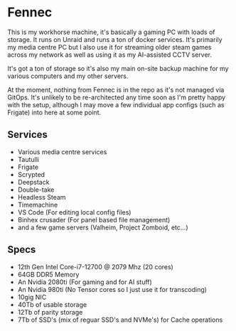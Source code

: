 # Fennec

This is my workhorse machine, it's basically a gaming PC with loads of storage.
It runs on Unraid and runs a ton of docker services. It's primarily my media centre PC but I also use it for streaming
older steam games across my network as well as using it as my AI-assisted CCTV server.

It's got a ton of storage so it's also my main on-site backup machine for my various computers and my other servers.

At the moment, nothing from Fennec is in the repo as it's not managed via GitOps. It's unlikely to be re-architected 
any time soon as I'm pretty happy with the setup, although I may move a few individual app configs (such as Frigate) into 
here at some point.

## Services

- Various media centre services
- Tautulli
- Frigate
- Scrypted
- Deepstack
- Double-take
- Headless Steam
- Timemachine
- VS Code (For editing local config files)
- Binhex crusader (For panel based file management)
- and a few game servers (Valheim, Project Zomboid, etc...)

## Specs

- 12th Gen Intel Core-i7-12700 @ 2079 Mhz (20 cores)
- 64GB DDR5 Memory
- An Nvidia 2080ti (For gaming and for AI stuff)
- An Nvidia 980ti (No Tensor cores so I just use it for transcoding)
- 10gig NIC
- 40Tb of usable storage
- 12Tb of parity storage
- 7Tb of SSD's (mix of reguar SSD's and NVMe's) for Cache operations